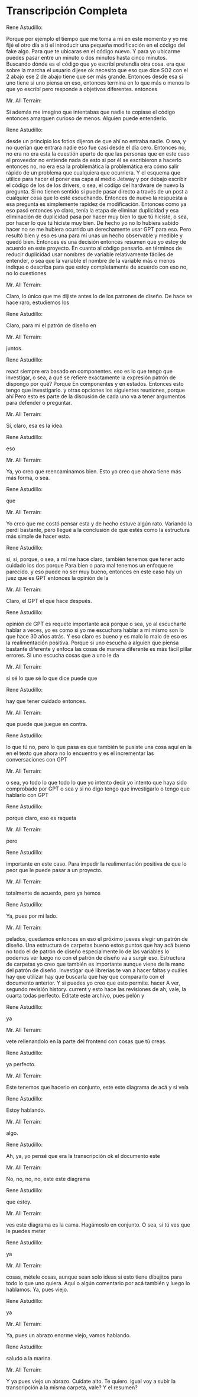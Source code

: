 # Transcripción Completa

Rene Astudillo:

Porque por ejemplo el tiempo que me toma a mí en este momento y yo me fijé el otro día a ti el introducir una pequeña modificación en el código del fake algo. Para que te ubicaras en el código nuevo. Y para yo ubicarme puedes pasar entre un minuto o dos minutos hasta cinco minutos. Buscando dónde es el código que yo escribí pretendía otra cosa. era que sobre la marcha el usuario dijese ok necesito que eso que dice SO2 con el 2 abajo ese 2 de abajo tiene que ser más grande. Entonces desde esa si uno tiene si uno piensa en eso, entonces termina en lo que más o menos lo que yo escribí pero responde a objetivos diferentes. entonces

Mr. All Terrain:

Si además me imagino que intentabas que nadie te copiase el código entonces amarguen curioso de menos. Alguien puede entenderlo.

Rene Astudillo:

desde un principio los fotios dijeron de que ahí no entraba nadie. O sea, y no querían que entrara nadie eso fue casi desde el día cero. Entonces no, no era no era esta la cuestión aparte de que las personas que en este caso el proveedor no entiende nada de esto si por él se escribieron a hacerlo entonces no, no era esa la problemática la problemática era cómo salir rápido de un problema que cualquiera que ocurriera. Y el esquema que utilice para hacer el poner esa capa al medio Jetway y por debajo escribir el código de los de los drivers, o sea, el código del hardware de nuevo la pregunta. Si no tienen sentido si puede pasar directo a través de un post a cualquier cosa que lo esté escuchando. Entonces de nuevo la respuesta a esa pregunta es simplemente rapidez de modificación. Entonces como ya eso pasó entonces yo claro, tenía la etapa de eliminar duplicidad y esa eliminación de duplicidad pasa por hacer muy bien lo que tú hiciste, o sea, por hacer lo que tú hiciste muy bien. De hecho yo no lo hubiera sabido hacer no se me hubiera ocurrido un derechamente usar GPT para eso. Pero resultó bien y eso es una para mí unas un hecho observable y medible y quedó bien. Entonces es una decisión entonces resumen que yo estoy de acuerdo en este proyecto. En cuanto al código pensarlo. en términos de reducir duplicidad usar nombres de variable relativamente fáciles de entender, o sea que la variable el nombre de la variable más o menos indique o describa para que estoy completamente de acuerdo con eso no, no lo cuestiones.

Mr. All Terrain:

Claro, lo único que me dijiste antes lo de los patrones de diseño. De hace se hace raro, estudiemos los

Rene Astudillo:

Claro, para mí el patrón de diseño en

Mr. All Terrain:

juntos.

Rene Astudillo:

react siempre era basado en componentes. eso es lo que tengo que investigar, o sea, a qué se refiere exactamente la expresión patrón de dispongo por qué? Porque En componentes y en estados. Entonces esto tengo que investigarlo. y otras opciones los siguientes reuniones, porque ahí Pero esto es parte de la discusión de cada uno va a tener argumentos para defender o preguntar.

Mr. All Terrain:

Sí, claro, esa es la idea.

Rene Astudillo:

eso

Mr. All Terrain:

Ya, yo creo que reencaminamos bien. Esto yo creo que ahora tiene más más forma, o sea.

Rene Astudillo:

que

Mr. All Terrain:

Yo creo que me costó pensar esta y de hecho estuve algún rato. Variando la perdí bastante, pero llegué a la conclusión de que estés como la estructura más simple de hacer esto.

Rene Astudillo:

sí, sí, porque, o sea, a mí me hace claro, también tenemos que tener acto cuidado los dos porque Para bien o para mal tenemos un enfoque re parecido. y eso puede no ser muy bueno, entonces en este caso hay un juez que es GPT entonces la opinión de la

Mr. All Terrain:

Claro, el GPT el que hace después.

Rene Astudillo:

opinión de GPT es requete importante acá porque o sea, yo al escucharte hablar a veces, yo es como si yo me escuchara hablar a mí mismo son lo que hace 30 años atrás. Y eso claro es bueno y es malo lo malo de eso es la realimentación positiva. Porque si uno escucha a alguien que piensa bastante diferente y enfoca las cosas de manera diferente es más fácil pillar errores. Si uno escucha cosas que a uno le da

Mr. All Terrain:

si sé lo que sé lo que dice puede que

Rene Astudillo:

hay que tener cuidado entonces.

Mr. All Terrain:

que puede que juegue en contra.

Rene Astudillo:

lo que tú no, pero lo que pasa es que también te pusiste una cosa aquí en la en el texto que ahora no lo encuentro y es el incrementar las conversaciones con GPT

Mr. All Terrain:

o sea, yo todo lo que todo lo que yo intento decir yo intento que haya sido comprobado por GPT o sea y si no digo tengo que investigarlo o tengo que hablarlo con GPT

Rene Astudillo:

porque claro, eso es raqueta

Mr. All Terrain:

pero

Rene Astudillo:

importante en este caso. Para impedir la realimentación positiva de que lo peor que le puede pasar a un proyecto.

Mr. All Terrain:

totalmente de acuerdo, pero ya hemos

Rene Astudillo:

Ya, pues por mi lado.

Mr. All Terrain:

pelados, quedamos entonces en eso el próximo jueves elegir un patrón de diseño. Una estructura de carpetas bueno estos puntos que hay acá bueno no todo el de patrón de diseño especialmente lo de las variables lo podemos ver luego no con el patrón de diseño va a surgir eso. Estructura de carpetas yo creo que también es importante aunque viene de la mano del patrón de diseño. Investigar qué librerías te van a hacer faltas y cuáles hay que utilizar hay que buscarla que hay que compararlo con el documento anterior. Y si puedes yo creo que esto permite. hacer A ver, segundo revisión history. current y esto hace las revisiones de ah, vale, la cuarta todas perfecto. Editate este archivo, pues pelón y

Rene Astudillo:

ya

Mr. All Terrain:

vete rellenandolo en la parte del frontend con cosas que tú creas.

Rene Astudillo:

ya perfecto.

Mr. All Terrain:

Este tenemos que hacerlo en conjunto, este este diagrama de acá y si veía

Rene Astudillo:

Estoy hablando.

Mr. All Terrain:

algo.

Rene Astudillo:

Ah, ya, yo pensé que era la transcripción ok el documento este

Mr. All Terrain:

No, no, no, no, este este diagrama

Rene Astudillo:

que estoy.

Mr. All Terrain:

ves este diagrama es la cama. Hagámoslo en conjunto. O sea, si tú ves que le puedes meter

Rene Astudillo:

ya

Mr. All Terrain:

cosas, métele cosas, aunque sean solo ideas si esto tiene dibujitos para todo lo que uno quiera. Aquí o algún comentario por acá también y luego lo hablamos. Ya, pues viejo.

Rene Astudillo:

ya

Mr. All Terrain:

Ya, pues un abrazo enorme viejo, vamos hablando.

Rene Astudillo:

saludo a la marina.

Mr. All Terrain:

Y ya pues viejo un abrazo. Cuídate alto. Te quiero. igual voy a subir la transcripción a la misma carpeta, vale? Y el resumen?

